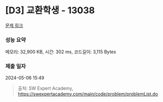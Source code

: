 # [D3] 교환학생 - 13038 

[문제 링크](https://swexpertacademy.com/main/code/problem/problemDetail.do?contestProbId=AXxNn6GaPW4DFASZ) 

### 성능 요약

메모리: 32,900 KB, 시간: 302 ms, 코드길이: 3,115 Bytes

### 제출 일자

2024-05-06 15:49



> 출처: SW Expert Academy, https://swexpertacademy.com/main/code/problem/problemList.do